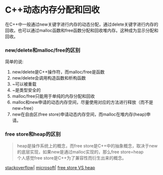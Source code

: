 # C++动态内存分配和回收

在C++中一般通过new关键字进行内存的动态分配，通过delete关键字进行内存的回收。也可以通过malloc函数和free函数分配和回收堆内存。这种成为显示分配和回收。


### new/delete和malloc/free的区别

简单的说:
1. new/delete是C++操作符，而malloc/free是函数
2. new/delete会调用构造函数和析构函数
3. ~可以被重载
4. ~是类型安全的
5. malloc/free只能用于单纯的内存分配和回收
6. malloc和new申请的动态内存空间，尽量使用对应的方法进行释放（而不是new+free）
7. new在自由区(free store)申请动态内存空间，而malloc在堆内存(heap)申请。

### free store和heap的区别

> heap是操作系统上的概念，而free store是C++中的抽象概念，取决于new的底层实现，如果new是通过malloc实现的，那么free store=heap \
> 个人感觉free store是C++为了兼容性而衍生出来的概念。


[stackoverflow](https://stackoverflow.com/questions/240212/what-is-the-difference-between-new-delete-and-malloc-free)|
[microsoft](https://learn.microsoft.com/en-us/cpp/cpp/new-operator-cpp?view=msvc-170)|
[free store VS heap](https://www.cnblogs.com/QG-whz/p/5060894.html)